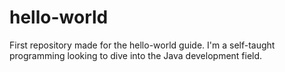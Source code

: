 # hello-world
First repository made for the hello-world guide.
I'm a self-taught programming looking to dive into the Java development field.
